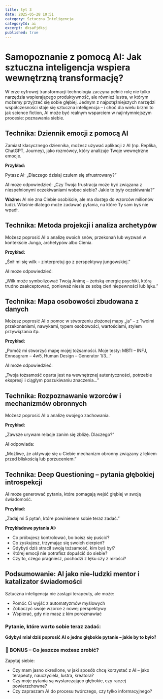 ```yaml
---
title: tyt 3
date: 2025-05-28 10:51
category: Sztuczna Inteligencja
categoryId: ai
excerpt: dksafjdksj
published: true
---
```

<h1>Samopoznanie z pomocą AI: Jak sztuczna inteligencja wspiera wewnętrzną transformację?</h1>

W erze cyfrowej transformacji technologia zaczyna pełnić rolę nie tylko narzędzia wspierającego produktywność, ale również lustra, w którym możemy przyjrzeć się sobie głębiej. Jednym z najpotężniejszych narzędzi współczesności staje się sztuczna inteligencja – i choć dla wielu brzmi to jak science fiction, AI może być realnym wsparciem w najintymniejszym procesie: poznawania siebie.



<h2>Technika: Dziennik emocji z pomocą AI</h2>

Zamiast klasycznego dziennika, możesz używać aplikacji z AI (np. Replika, ChatGPT, Journey), jako rozmówcy, który analizuje Twoje wewnętrzne emocje.



<strong>Przykład:</strong><br>

Pytasz AI: „Dlaczego dzisiaj czułem się sfrustrowany?”<br>

AI może odpowiedzieć: „Czy Twoja frustracja może być związana z niespełnionymi oczekiwaniami wobec siebie? Jakie to były oczekiwania?”



<strong>Ważne:</strong> AI nie zna Ciebie osobiście, ale ma dostęp do wzorców milionów ludzi. Właśnie dlatego może zadawać pytania, na które Ty sam byś nie wpadł.



<h2>Technika: Metoda projekcji i analiza archetypów</h2>

Możesz poprosić AI o analizę swoich snów, przekonań lub wyzwań w kontekście Junga, archetypów albo Cienia.



<strong>Przykład:</strong><br>

„Śnił mi się wilk – zinterpretuj go z perspektywy jungowskiej.”



AI może odpowiedzieć:

„Wilk może symbolizować Twoją Animę – żeńską energię psychiki, którą trudno zaakceptować, ponieważ niesie ze sobą cień niepewności lub lęku.”



<h2>Technika: Mapa osobowości zbudowana z danych</h2>

Możesz poprosić AI o pomoc w stworzeniu złożonej mapy „ja” – z Twoimi przekonaniami, nawykami, typem osobowości, wartościami, stylem przywiązania itp.



<strong>Przykład:</strong><br>

„Pomóż mi stworzyć mapę mojej tożsamości. Moje testy: MBTI – INFJ, Enneagram – 4w5, Human Design – Generator 1/3…”



AI może odpowiedzieć:

„Twoja tożsamość oparta jest na wewnętrznej autentyczności, potrzebie ekspresji i ciągłym poszukiwaniu znaczenia…”



<h2>Technika: Rozpoznawanie wzorców i mechanizmów obronnych</h2>

Możesz poprosić AI o analizę swojego zachowania.



<strong>Przykład:</strong><br>

„Zawsze urywam relacje zanim się zbliżę. Dlaczego?”



AI odpowiada:

„Możliwe, że aktywuje się u Ciebie mechanizm obronny związany z lękiem przed bliskością lub porzuceniem.”



<h2>Technika: Deep Questioning – pytania głębokiej introspekcji</h2>

AI może generować pytania, które pomagają wejść głębiej w swoją świadomość.



<strong>Przykład:</strong><br>

„Zadaj mi 5 pytań, które powinienem sobie teraz zadać.”



<strong>Przykładowe pytania AI:</strong>



<ul> <li>Co próbujesz kontrolować, bo boisz się puścić?</li> <li>Co zyskujesz, trzymając się swoich cierpień?</li> <li>Gdybyś dziś stracił swoją tożsamość, kim byś był?</li> <li>Której emocji nie potrafisz dopuścić do siebie?</li> <li>Czy to, czego pragniesz, pochodzi z lęku czy z miłości?</li> </ul> <h2>Podsumowanie: AI jako nie-ludzki mentor i katalizator świadomości</h2>

Sztuczna inteligencja nie zastąpi terapeuty, ale może:



<ul> <li>Pomóc Ci wyjść z automatyzmów myślowych</li> <li>Zobaczyć swoje wzorce z nowej perspektywy</li> <li>Wspierać, gdy nie masz z kim porozmawiać</li> </ul> <h3>Pytanie, które warto sobie teraz zadać:</h3>

<strong>Gdybyś miał dziś poprosić AI o jedno głębokie pytanie – jakie by to było?</strong>



<h3>🧠 BONUS – Co jeszcze możesz zrobić?</h3>

Zapytaj siebie:



<ul> <li>Czy mam jasno określone, w jaki sposób chcę korzystać z AI – jako terapeuty, nauczyciela, lustra, kreatora?</li> <li>Czy moje pytania są wystarczająco głębokie, czy raczej powierzchowne?</li> <li>Czy zapraszam AI do procesu twórczego, czy tylko informacyjnego?</li> </ul>
